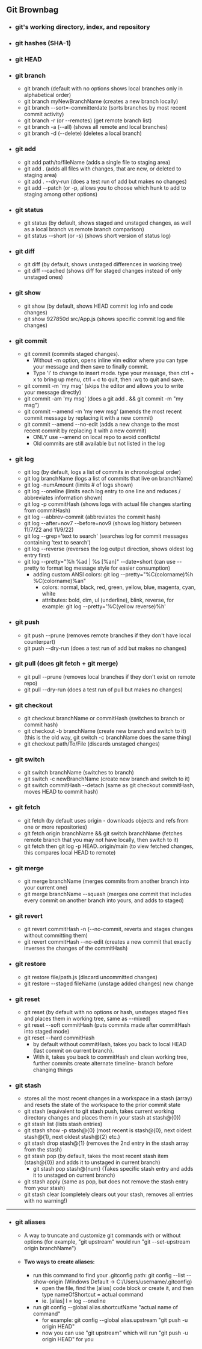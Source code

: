## Git Brownbag


- ### git's working directory, index, and repository
- ### git hashes (SHA-1)
- ### git HEAD
- ### git branch
  - git branch (default with no options shows local branches only in alphabetical order)
  - git branch myNewBranchName (creates a new branch locally)
  - git branch --sort=-committerdate (sorts branches by most recent commit activity)
  - git branch -r (or --remotes) (get remote branch list)
  - git branch -a (--all) (shows all remote and local branches)
  - git branch -d (--delete) (deletes a local branch)
- ### git add
  - git add path/to/fileName (adds a single file to staging area)
  - git add . (adds all files with changes, that are new, or deleted to staging area) 
  - git add . --dry-run (does a test run of add but makes no changes)
  - git add --patch (or -p, allows you to choose which hunk to add to staging among other options)
- ### git status
  - git status (by default, shows staged and unstaged changes, as well as a local branch vs remote branch comparison)
  - git status --short (or -s) (shows short version of status log)
- ### git diff 
  - git diff (by default, shows unstaged differences in working tree) 
  - git diff --cached (shows diff for staged changes instead of only unstaged ones)
- ### git show
  - git show (by default, shows HEAD commit log info and code changes)
  - git show 927850d src/App.js (shows specific commit log and file changes)
- ### git commit
  - git commit (commits staged changes). 
    - Without -m option, opens inline vim editor where you can type your message and then save to finally commit.
    - Type 'i' to change to insert mode. type your message, then ctrl + x to bring up menu, ctrl + c to quit, then :wq to quit and save.
  - git commit -m 'my msg' (skips the editor and allows you to write your message directly)
  - git commit -am 'my msg' (does a git add . && git commit -m "my msg")
  - git commit --amend -m 'my new msg' (amends the most recent commit message by replacing it with a new commit)
  - git commit --amend --no-edit (adds a new change to the most recent commit by replacing it with a new commit)
    - ONLY use --amend on local repo to avoid conflicts!
    - Old commits are still available but not listed in the log
- ### git log
  - git log (by default, logs a list of commits in chronological order)
  - git log branchName (logs a list of commits that live on branchName)
  - git log -numAmount (limits # of logs shown)
  - git log --oneline (limits each log entry to one line and reduces / abbreviates information shown)
  - git log -p commitHash (shows logs with actual file changes starting from commitHash)
  - git log --abbrev-commit (abbreviates the commit hash)
  - git log --after=nov7 --before=nov9 (shows log history between 11/7/22 and 11/9/22)
  - git log --grep='text to search' (searches log for commit messages containing 'text to search')
  - git log --reverse (reverses the log output direction, shows oldest log entry first)
  - git log --pretty="%h %ad | %s [%an]" --date=short (can use --pretty to format log message style for easier consumption)
    - adding custom ANSI colors: git log --pretty="%C(colorname)%h %C(colorname)%an"
      - colors: normal, black, red, green, yellow, blue, magenta, cyan, white
      - attributes: bold, dim, ul (underline), blink, reverse, for example: git log --pretty='%C(yellow reverse)%h'
- ### git push 
  - git push --prune (removes remote branches if they don't have local counterpart)
  - git push --dry-run (does a test run of add but makes no changes)
- ### git pull (does git fetch + git merge)
  - git pull --prune (removes local branches if they don't exist on remote repo)
  - git pull --dry-run (does a test run of pull but makes no changes)  
- ### git checkout
  - git checkout branchName or commitHash (switches to branch or commit hash)
  - git checkout -b branchName (create new branch and switch to it) (this is the old way, git switch -c branchName  does the same thing)
  - git checkout path/To/File (discards unstaged changes)
- ### git switch
  - git switch branchName (switches to branch)
  - git switch -c newBranchName (create new branch and switch to it)  
  - git switch commitHash --detach (same as git checkout commitHash, moves HEAD to commit hash)
- ### git fetch 
  - git fetch (by default uses origin - downloads objects and refs from one or more repositories)
  - git fetch origin branchName && git switch branchName (fetches remote branch that you may not have locally, then switch to it)
  - git fetch then git log -p HEAD..origin/main (to view fetched changes, this compares local HEAD to remote)
- ### git merge
  - git merge branchName (merges commits from another branch into your current one)
  - git merge branchName --squash (merges one commit that includes every commit on another branch into yours, and adds to staged)
- ### git revert
  - git revert commitHash -n (--no-commit, reverts and stages changes without committing them) 
  - git revert commitHash --no-edit (creates a new commit that exactly inverses the changes of the commitHash)
- ### git restore
  - git restore file/path.js (discard uncommitted changes)
  - git restore --staged fileName (unstage added changes) new change
- ### git reset 
  - git reset (by default with no options or hash, unstages staged files and places them in working tree, same as --mixed) 
  - git reset --soft commitHash (puts commits made after commitHash into staged mode)
  - git reset --hard commitHash 
    - by default without commitHash, takes you back to local HEAD {last commit on current branch}. 
    - With it, takes you back to commitHash and clean working tree, further commits create alternate timeline- branch before changing things
- ### git stash
  - stores all the most recent changes in a workspace in a stash (array) and resets the state of the workspace to the prior commit state
  - git stash (equivalent to git stash push, takes current working directory changes and places them in your stash at stash@{0})
  - git stash list (lists stash entries) 
  - git stash show -p stash@{0} (most recent is stash@{0}, next oldest stash@{1}, next oldest stash@{2} etc.)
  - git stash drop stash@{1} (removes the 2nd entry in the stash array from the stash)
  - git stash pop (by default, takes the most recent stash item (stash@{0}) and adds it to unstaged in current branch) 
    - git stash pop stash@{num} (Takes specific stash entry and adds it to unstaged on current branch)
  - git stash apply (same as pop, but does not remove the stash entry from your stash)
  - git stash clear (completely clears out your stash, removes all entries with no warning!)
--------------------------------------------------------------------------------------------------------------------------------------------------

- ### git aliases
  - A way to truncate and customize git commands with or without options (for example, "git upstream" would run "git --set-upstream origin branchName")
  - #### Two ways to create aliases:
    - run this command to find your .gitconfig path: git config --list --show-origin (Windows Default -> C:/Users/username/.gitconfig)
      - open the file, find the [alias] code block or create it, and then type nameOfShortcut = actual command
      - ie. [alias] l = log --oneline
    - run git config --global alias.shortcutName "actual name of command" 
      - for example: git config --global alias.upstream "git push -u origin HEAD"
      - now you can use "git upstream" which will run "git push -u origin HEAD" for you  
